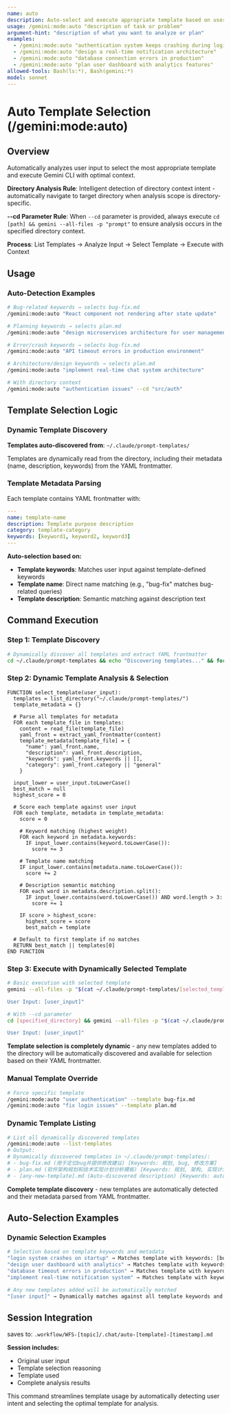 ```yaml
---
name: auto
description: Auto-select and execute appropriate template based on user input analysis
usage: /gemini:mode:auto "description of task or problem"
argument-hint: "description of what you want to analyze or plan"
examples:
  - /gemini:mode:auto "authentication system keeps crashing during login"
  - /gemini:mode:auto "design a real-time notification architecture"
  - /gemini:mode:auto "database connection errors in production"
  - /gemini:mode:auto "plan user dashboard with analytics features"
allowed-tools: Bash(ls:*), Bash(gemini:*)
model: sonnet
---
```


# Auto Template Selection (/gemini:mode:auto)

## Overview
Automatically analyzes user input to select the most appropriate template and execute Gemini CLI with optimal context.

**Directory Analysis Rule**: Intelligent detection of directory context intent - automatically navigate to target directory when analysis scope is directory-specific.

**--cd Parameter Rule**: When `--cd` parameter is provided, always execute `cd [path] && gemini --all-files -p "prompt"` to ensure analysis occurs in the specified directory context.

**Process**: List Templates → Analyze Input → Select Template → Execute with Context

## Usage

### Auto-Detection Examples
```bash
# Bug-related keywords → selects bug-fix.md
/gemini:mode:auto "React component not rendering after state update"

# Planning keywords → selects plan.md  
/gemini:mode:auto "design microservices architecture for user management"

# Error/crash keywords → selects bug-fix.md
/gemini:mode:auto "API timeout errors in production environment"

# Architecture/design keywords → selects plan.md
/gemini:mode:auto "implement real-time chat system architecture"

# With directory context
/gemini:mode:auto "authentication issues" --cd "src/auth"
```

## Template Selection Logic

### Dynamic Template Discovery
**Templates auto-discovered from**: `~/.claude/prompt-templates/`

Templates are dynamically read from the directory, including their metadata (name, description, keywords) from the YAML frontmatter.

### Template Metadata Parsing

Each template contains YAML frontmatter with:
```yaml
---
name: template-name
description: Template purpose description
category: template-category
keywords: [keyword1, keyword2, keyword3]
---
```

**Auto-selection based on:**
- **Template keywords**: Matches user input against template-defined keywords
- **Template name**: Direct name matching (e.g., "bug-fix" matches bug-related queries)  
- **Template description**: Semantic matching against description text

## Command Execution

### Step 1: Template Discovery
```bash
# Dynamically discover all templates and extract YAML frontmatter
cd ~/.claude/prompt-templates && echo "Discovering templates..." && for template_file in *.md; do echo "=== $template_file ==="; head -6 "$template_file" 2>/dev/null || echo "Error reading $template_file"; echo; done
```

### Step 2: Dynamic Template Analysis & Selection
```pseudo
FUNCTION select_template(user_input):
  templates = list_directory("~/.claude/prompt-templates/")
  template_metadata = {}
  
  # Parse all templates for metadata
  FOR each template_file in templates:
    content = read_file(template_file)
    yaml_front = extract_yaml_frontmatter(content)
    template_metadata[template_file] = {
      "name": yaml_front.name,
      "description": yaml_front.description, 
      "keywords": yaml_front.keywords || [],
      "category": yaml_front.category || "general"
    }
  
  input_lower = user_input.toLowerCase()
  best_match = null
  highest_score = 0
  
  # Score each template against user input
  FOR each template, metadata in template_metadata:
    score = 0
    
    # Keyword matching (highest weight)
    FOR each keyword in metadata.keywords:
      IF input_lower.contains(keyword.toLowerCase()):
        score += 3
    
    # Template name matching
    IF input_lower.contains(metadata.name.toLowerCase()):
      score += 2
    
    # Description semantic matching  
    FOR each word in metadata.description.split():
      IF input_lower.contains(word.toLowerCase()) AND word.length > 3:
        score += 1
    
    IF score > highest_score:
      highest_score = score
      best_match = template
  
  # Default to first template if no matches
  RETURN best_match || templates[0]
END FUNCTION
```

### Step 3: Execute with Dynamically Selected Template
```bash
# Basic execution with selected template
gemini --all-files -p "$(cat ~/.claude/prompt-templates/[selected_template])

User Input: [user_input]"

# With --cd parameter
cd [specified_directory] && gemini --all-files -p "$(cat ~/.claude/prompt-templates/[selected_template])

User Input: [user_input]"
```

**Template selection is completely dynamic** - any new templates added to the directory will be automatically discovered and available for selection based on their YAML frontmatter.


### Manual Template Override
```bash
# Force specific template
/gemini:mode:auto "user authentication" --template bug-fix.md
/gemini:mode:auto "fix login issues" --template plan.md
```

### Dynamic Template Listing
```bash
# List all dynamically discovered templates
/gemini:mode:auto --list-templates
# Output:
# Dynamically discovered templates in ~/.claude/prompt-templates/:
# - bug-fix.md (用于定位bug并提供修改建议) [Keywords: 规划, bug, 修改方案]
# - plan.md (软件架构规划和技术实现计划分析模板) [Keywords: 规划, 架构, 实现计划, 技术设计, 修改方案]
# - [any-new-template].md (Auto-discovered description) [Keywords: auto-parsed]
```

**Complete template discovery** - new templates are automatically detected and their metadata parsed from YAML frontmatter.

## Auto-Selection Examples

### Dynamic Selection Examples
```bash
# Selection based on template keywords and metadata
"login system crashes on startup" → Matches template with keywords: [bug, 修改方案]
"design user dashboard with analytics" → Matches template with keywords: [规划, 架构, 技术设计]  
"database timeout errors in production" → Matches template with keywords: [bug, 修改方案]
"implement real-time notification system" → Matches template with keywords: [规划, 实现计划, 技术设计]

# Any new templates added will be automatically matched
"[user input]" → Dynamically matches against all template keywords and descriptions
```


## Session Integration

saves to:
`.workflow/WFS-[topic]/.chat/auto-[template]-[timestamp].md`

**Session includes:**
- Original user input
- Template selection reasoning
- Template used
- Complete analysis results

This command streamlines template usage by automatically detecting user intent and selecting the optimal template for analysis.